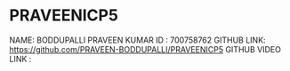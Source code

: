 # PRAVEENICP5
NAME: BODDUPALLI PRAVEEN KUMAR
ID : 700758762
GITHUB LINK: https://github.com/PRAVEEN-BODDUPALLI/PRAVEENICP5
GITHUB VIDEO LINK :
